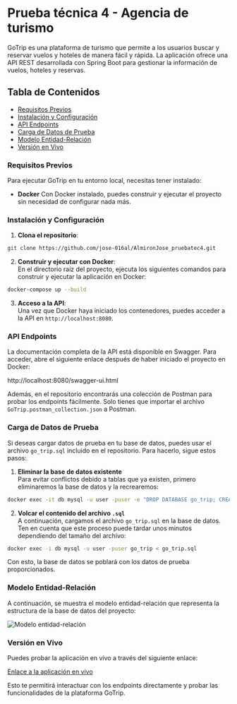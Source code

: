 
# Prueba técnica 4 - Agencia de turismo
GoTrip es una plataforma de turismo que permite a los usuarios buscar y reservar vuelos y hoteles de manera fácil y rápida. La aplicación ofrece una API REST desarrollada con Spring Boot para gestionar la información de vuelos, hoteles y reservas.

## **Tabla de Contenidos**
- [Requisitos Previos](#requisitos-previos)
- [Instalación y Configuración](#instalación-y-configuración)
- [API Endpoints](#api-endpoints)
- [Carga de Datos de Prueba](#carga-de-datos-de-prueba)
- [Modelo Entidad-Relación](#modelo-entidad-relación)
- [Versión en Vivo](#versión-en-vivo)

### **Requisitos Previos**
Para ejecutar GoTrip en tu entorno local, necesitas tener instalado:
- **Docker**
Con Docker instalado, puedes construir y ejecutar el proyecto sin necesidad de configurar nada más.
### **Instalación y Configuración**
1. **Clona el repositorio**:
```bash
git clone https://github.com/jose-016al/AlmironJose_pruebatec4.git
```
2. **Construir y ejecutar con Docker**:  
En el directorio raíz del proyecto, ejecuta los siguientes comandos para construir y ejecutar la aplicación en Docker:
```bash
docker-compose up --build
```
3. **Acceso a la API**:  
Una vez que Docker haya iniciado los contenedores, puedes acceder a la API en `http://localhost:8080`.
### **API Endpoints**
La documentación completa de la API está disponible en Swagger. Para acceder, abre el siguiente enlace después de haber iniciado el proyecto en Docker:

http://localhost:8080/swagger-ui.html

Además, en el repositorio encontrarás una colección de Postman para probar los endpoints fácilmente. Solo tienes que importar el archivo `GoTrip.postman_collection.json` a Postman.
### **Carga de Datos de Prueba**
Si deseas cargar datos de prueba en tu base de datos, puedes usar el archivo `go_trip.sql` incluido en el repositorio. Para hacerlo, sigue estos pasos:

1. **Eliminar la base de datos existente**  
Para evitar conflictos debido a tablas que ya existen, primero eliminaremos la base de datos y la recrearemos:
```bash
docker exec -it db mysql -u user -puser -e "DROP DATABASE go_trip; CREATE DATABASE go_trip;"
```
2. **Volcar el contenido del archivo `.sql`**  
A continuación, cargamos el archivo `go_trip.sql` en la base de datos. Ten en cuenta que este proceso puede tardar unos minutos dependiendo del tamaño del archivo:
```bash
docker exec -i db mysql -u user -puser go_trip < go_trip.sql
```
Con esto, la base de datos se poblará con los datos de prueba proporcionados.
### **Modelo Entidad-Relación**
A continuación, se muestra el modelo entidad-relación que representa la estructura de la base de datos del proyecto:  
 
![Modelo entidad-relación](./Modelo-entidad-relación.jpg)

### **Versión en Vivo**
Puedes probar la aplicación en vivo a través del siguiente enlace:

[Enlace a la aplicación en vivo](http://enlace-a-tu-aplicacion.com)

Esto te permitirá interactuar con los endpoints directamente y probar las funcionalidades de la plataforma GoTrip.